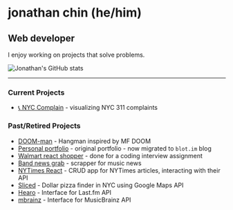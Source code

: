 # jonathan chin (he/him)

## Web developer

I enjoy working on projects that solve problems.

![Jonathan's GitHub stats](https://github-readme-stats.vercel.app/api?username=chinjon&count_private=true?theme=onedark)

***

### Current Projects

* [📞 NYC Complain](https://nyc-complain.netlify.app/) - visualizing NYC 311 complaints

### Past/Retired Projects

* [DOOM-man](https://github.com/chinjon/hangman) - Hangman inspired by MF DOOM
* [Personal portfolio](https://github.com/chinjon/jonathankchinDev) - original portfolio - now migrated to `blot.im` blog
* [Walmart react shopper](https://github.com/chinjon/walmart-react) - done for a coding interview assignment
* [Band news grab](https://github.com/chinjon/band-news-grab) - scrapper for music news
* [NYTimes React](https://github.com/chinjon/nytimes-react) - CRUD app for NYTimes articles, interacting with their API
* [Sliced](https://github.com/chinjon/sliced) - Dollar pizza finder in NYC using Google Maps API
* [Hearo](https://github.com/chinjon/hearo) - Interface for Last.fm API
* [mbrainz](https://github.com/chinjon/mbrainz) - Interface for MusicBrainz API
